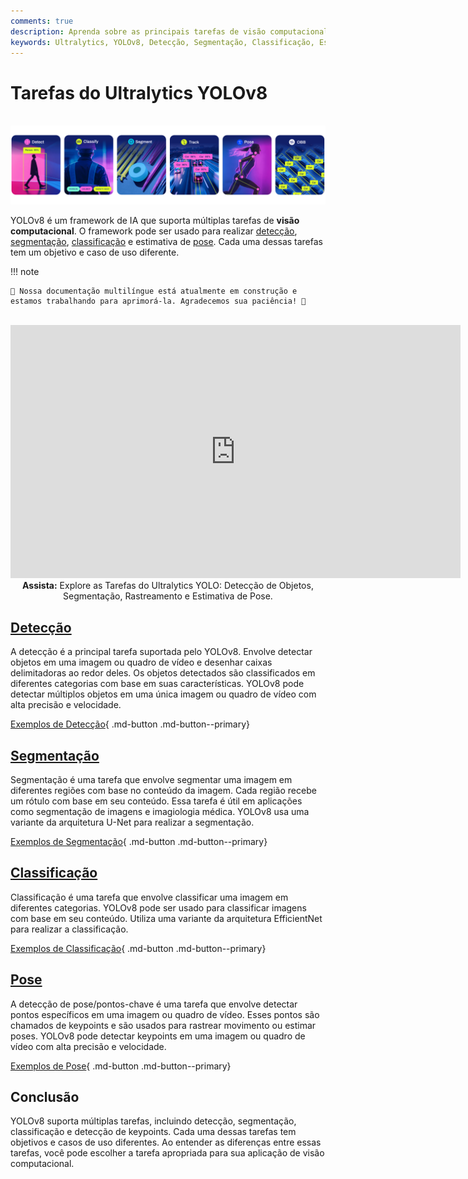 ```yaml
---
comments: true
description: Aprenda sobre as principais tarefas de visão computacional que o YOLOv8 pode realizar, incluindo detecção, segmentação, classificação e estimativa de pose. Entenda seus usos em seus projetos de IA.
keywords: Ultralytics, YOLOv8, Detecção, Segmentação, Classificação, Estimativa de Pose, Framework de IA, Tarefas de Visão Computacional
---
```


# Tarefas do Ultralytics YOLOv8

<br>
<img width="1024" src="https://raw.githubusercontent.com/ultralytics/assets/main/im/banner-tasks.png" alt="Tarefas suportadas pelo Ultralytics YOLO">

YOLOv8 é um framework de IA que suporta múltiplas tarefas de **visão computacional**. O framework pode ser usado para realizar [detecção](detect.md), [segmentação](segment.md), [classificação](classify.md) e estimativa de [pose](pose.md). Cada uma dessas tarefas tem um objetivo e caso de uso diferente.

!!! note

    🚧 Nossa documentação multilíngue está atualmente em construção e estamos trabalhando para aprimorá-la. Agradecemos sua paciência! 🙏

<p align="center">
  <br>
  <iframe width="720" height="405" src="https://www.youtube.com/embed/NAs-cfq9BDw"
    title="Reprodutor de vídeo do YouTube" frameborder="0"
    allow="accelerometer; autoplay; clipboard-write; encrypted-media; gyroscope; picture-in-picture; web-share"
    allowfullscreen>
  </iframe>
  <br>
  <strong>Assista:</strong> Explore as Tarefas do Ultralytics YOLO: Detecção de Objetos, Segmentação, Rastreamento e Estimativa de Pose.
</p>

## [Detecção](detect.md)

A detecção é a principal tarefa suportada pelo YOLOv8. Envolve detectar objetos em uma imagem ou quadro de vídeo e desenhar caixas delimitadoras ao redor deles. Os objetos detectados são classificados em diferentes categorias com base em suas características. YOLOv8 pode detectar múltiplos objetos em uma única imagem ou quadro de vídeo com alta precisão e velocidade.

[Exemplos de Detecção](detect.md){ .md-button .md-button--primary}

## [Segmentação](segment.md)

Segmentação é uma tarefa que envolve segmentar uma imagem em diferentes regiões com base no conteúdo da imagem. Cada região recebe um rótulo com base em seu conteúdo. Essa tarefa é útil em aplicações como segmentação de imagens e imagiologia médica. YOLOv8 usa uma variante da arquitetura U-Net para realizar a segmentação.

[Exemplos de Segmentação](segment.md){ .md-button .md-button--primary}

## [Classificação](classify.md)

Classificação é uma tarefa que envolve classificar uma imagem em diferentes categorias. YOLOv8 pode ser usado para classificar imagens com base em seu conteúdo. Utiliza uma variante da arquitetura EfficientNet para realizar a classificação.

[Exemplos de Classificação](classify.md){ .md-button .md-button--primary}

## [Pose](pose.md)

A detecção de pose/pontos-chave é uma tarefa que envolve detectar pontos específicos em uma imagem ou quadro de vídeo. Esses pontos são chamados de keypoints e são usados para rastrear movimento ou estimar poses. YOLOv8 pode detectar keypoints em uma imagem ou quadro de vídeo com alta precisão e velocidade.

[Exemplos de Pose](pose.md){ .md-button .md-button--primary}

## Conclusão

YOLOv8 suporta múltiplas tarefas, incluindo detecção, segmentação, classificação e detecção de keypoints. Cada uma dessas tarefas tem objetivos e casos de uso diferentes. Ao entender as diferenças entre essas tarefas, você pode escolher a tarefa apropriada para sua aplicação de visão computacional.
